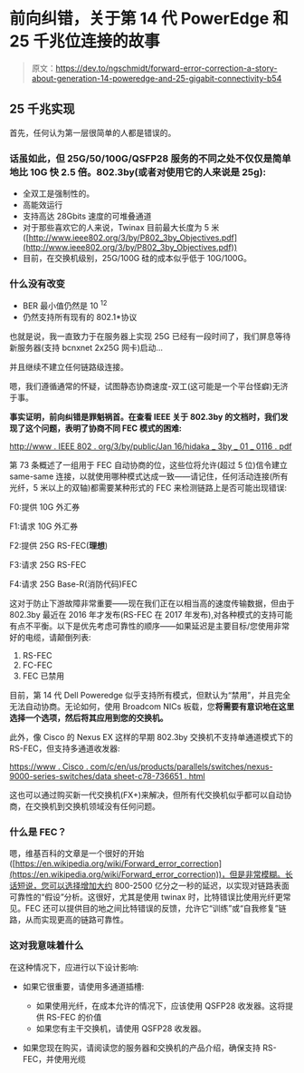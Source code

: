 # 前向纠错，关于第 14 代 PowerEdge 和 25 千兆位连接的故事

> 原文：<https://dev.to/ngschmidt/forward-error-correction-a-story-about-generation-14-poweredge-and-25-gigabit-connectivity-b54>

## 25 千兆实现

首先，任何认为第一层很简单的人都是错误的。

### 话虽如此，但 25G/50/100G/QSFP28 服务的不同之处不仅仅是简单地比 10G 快 2.5 倍。802.3by(或者对使用它的人来说是 25g):

*   全双工是强制性的。
*   高能效运行
*   支持高达 28Gbits 速度的可堆叠通道
*   对于那些喜欢它的人来说，Twinax 目前最大长度为 5 米([http://www.ieee802.org/3/by/P802_3by_Objectives.pdf](http://www.ieee802.org/3/by/P802_3by_Objectives.pdf))
*   目前，在交换机级别，25G/100G 硅的成本似乎低于 10G/100G。

### 什么没有改变

*   BER 最小值仍然是 10 <sup>12</sup>
*   仍然支持所有现有的 802.1*协议

也就是说，我一直致力于在服务器上实现 25G 已经有一段时间了，我们屏息等待新服务器(支持 bcnxnet 2x25G 网卡)启动...

并且继续不建立任何链路级连接。

嗯，我们遵循通常的怀疑，试图静态协商速度-双工(这可能是一个平台怪癖)无济于事。

**事实证明，前向纠错是罪魁祸首。在查看 IEEE 关于 802.3by 的文档时，我们发现了这个问题，表明了协商不同 FEC 模式的困难:**

[http://www . IEEE 802 . org/3/by/public/Jan 16/hidaka _ 3by _ 01 _ 0116 . pdf](http://www.ieee802.org/3/by/public/Jan16/hidaka_3by_01_0116.pdf)

第 73 条概述了一组用于 FEC 自动协商的位，这些位将允许(超过 5 位)信令建立 same-same 连接，以就使用哪种模式达成一致——请记住，任何活动连接(所有光纤，5 米以上的双轴)都需要某种形式的 FEC 来检测链路上是否可能出现错误:

F0:提供 10G 外汇券

F1:请求 10G 外汇券

F2:提供 25G RS-FEC(**理想**)

F3:请求 25G RS-FEC

F4:请求 25G Base-R(消防代码)FEC

这对于防止下游故障非常重要——现在我们正在以相当高的速度传输数据，但由于 802.3by 最近在 2016 年才发布(RS-FEC 在 2017 年发布),对各种模式的支持可能有点不平衡。以下是优先考虑可靠性的顺序——如果延迟是主要目标/您使用非常好的电缆，请颠倒列表:

1.  RS-FEC
2.  FC-FEC
3.  FEC 已禁用

目前，第 14 代 Dell Poweredge 似乎支持所有模式，但默认为“禁用”，并且完全无法自动协商。无论如何，使用 Broadcom NICs 板载，您**将需要有意识地在这里选择一个选项，然后将其应用到您的交换机。**

此外，像 Cisco 的 Nexus EX 这样的早期 802.3by 交换机不支持单通道模式下的 RS-FEC，但支持多通道收发器:

[https://www . Cisco . com/c/en/us/products/parallels/switches/nexus-9000-series-switches/data sheet-c78-736651 . html](https://www.cisco.com/c/en/us/products/collateral/switches/nexus-9000-series-switches/datasheet-c78-736651.html)

这也可以通过购买新一代交换机(FX+)来解决，但所有代交换机似乎都可以自动协商，在交换机到交换机领域没有任何问题。

### 什么是 FEC？

嗯，维基百科的文章是一个很好的开始([https://en.wikipedia.org/wiki/Forward_error_correction](https://en.wikipedia.org/wiki/Forward_error_correction))，但是非常模糊。长话短说，您可以选择增加大约 800-2500 亿分之一秒的延迟，以实现对链路表面可靠性的“假设”分析。这很好，尤其是使用 twinax 时，比特错误比使用光纤更常见。FEC 还可以提供目的地之间比特错误的反馈，允许它“训练”或“自我修复”链路，从而实现更高的链路可靠性。

### 这对我意味着什么

在这种情况下，应进行以下设计影响:

*   如果它很重要，请使用多通道插槽:

    *   如果使用光纤，在成本允许的情况下，应该使用 QSFP28 收发器。这将提供 RS-FEC 的价值
    *   如果您有主干交换机，请使用 QSFP28 收发器。
*   如果您现在购买，请阅读您的服务器和交换机的产品介绍，确保支持 RS-FEC，并使用光缆